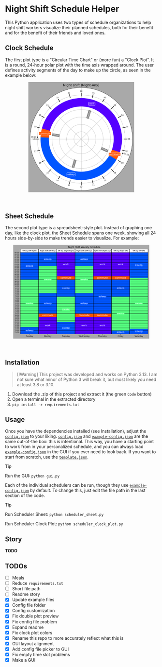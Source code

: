 # Night Shift Schedule Helper
This Python application uses two types of schedule organizations to help night shift workers visualize their planned schedules, both for their benefit and for the benefit of their friends and loved ones.

## Clock Schedule
The first plot type is a "Circular Time Chart" or (more fun) a "Clock Plot". It is a round, 24-hour polar plot with the time axis wrapped around. The user defines activity segments of the day to make up the circle, as seen in the example below:
<div align="center">
    <img src="results/example-night-shift.png" alt="image" style="width:350px;height:auto;">
</div><br><br>

## Sheet Schedule
The second plot type is a spreadsheet-style plot. Instead of graphing one day, like the clock plot, the Sheet Schedule spans one week, showing all 24 hours side-by-side to make trends easier to visualize. For example:
<div align="center">
    <img src="results/example-schedule-sheet.png" alt="image" style="width:450px;height:auto;">
</div><br><br>


## Installation
> [!Warning] This project was developed and works on Python 3.13. I am not sure what minor of Python 3 will break it, but most likely you need at least 3.8 or 3.10.
1. Download the .zip of this project and extract it (the green `Code` button)
2. Open a terminal in the extracted directory
3. `pip install -r requirements.txt`

## Usage
Once you have the dependencies installed (see Installation), adjust the [`config.json`](config.json) to your liking. [`config.json`](config.json) and [`example-config.json`](example_config.json) are the same out-of-the box: this is intentional. This way, you have a starting point to work from in your personalized schedule, and you can always load [`example-config.json`](example-config.json) in the GUI if you ever need to look back. If you want to start from scratch, use the [`template.json`](template.json).

> [!tip]
> Run the GUI: `python gui.py`

Each of the individual schedulers can be run, though they use [`example-config.json`](example_config.json) by default. To change this, just edit the file path in the last section of the code.

> [!tip]
> Run Scheduler Sheet: `python scheduler_sheet.py`
> 
> Run Scheduler Clock Plot: `python scheduler_clock_plot.py`

## Story
__TODO__

 ## TODOs
- [ ] Meals
- [ ] Reduce `requirements.txt`
- [ ] Short file path
- [ ] Readme story
- [X] Update example files
- [X] Config file folder
- [X] Config customization
- [X] Fix double plot preview
- [X] Fix config file problem
- [X] Expand readme
- [X] Fix clock plot colors
- [X] Rename this repo to more accurately reflect what this is
- [X] GUI layout alignment
- [X] Add config file picker to GUI
- [X] Fix empty time slot problems
- [x] Make a GUI
